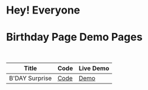 # Hey! Everyone 

# Birthday Page Demo Pages<br><br>


| Title | Code | Live Demo |
| ----- | ---- | --------- |
|B'DAY Surprise| [Code](https://github.com/iamsandeshk/birthday/main)| [Demo](https://iamsandeshk.github.io/birthday/birth.html)|